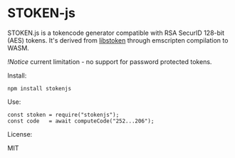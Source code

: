 # STOKEN-js

STOKEN.js is a tokencode generator compatible with RSA SecurID 128-bit (AES) tokens. It's derived from  [libstoken](https://github.com/cernekee/stoken) through emscripten compilation to WASM.

*!Notice* current limitation - no support for password protected tokens.

Install:

    npm install stokenjs
Use:

    const stoken = require("stokenjs");
    const code   = await computeCode("252...206");


License:

MIT
